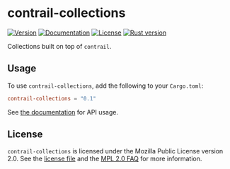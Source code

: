# contrail-collections

[![Version](https://img.shields.io/crates/v/contrail-collections.svg)](https://crates.io/crates/contrail-collections)
[![Documentation](https://docs.rs/contrail-collections/badge.svg)](https://docs.rs/contrail-collections)
[![License](https://img.shields.io/crates/l/contrail-collections.svg)](https://github.com/billyrieger/contrail/blob/master/LICENSE)
[![Rust version](https://img.shields.io/badge/rust-stable-lightgrey.svg)](https://www.rust-lang.org/)

Collections built on top of `contrail`.

## Usage

To use `contrail-collections`, add the following to your `Cargo.toml`:

```toml
contrail-collections = "0.1"
```

See [the documentation](https://docs.rs/contrail) for API usage.

## License

`contrail-collections` is licensed under the Mozilla Public License version 2.0.  See the [license
file](https://github.com/billyrieger/contrail/blob/master/LICENSE) and the [MPL 2.0
FAQ](https://www.mozilla.org/en-US/MPL/2.0/FAQ/) for more information.
